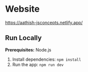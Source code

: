 # Website

https://aathish-jsconcepts.netlify.app/

## Run Locally

**Prerequisites:** Node.js

1. Install dependencies:
   `npm install`
2. Run the app:
   `npm run dev`
